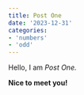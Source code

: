 ```yaml
---
title: Post One
date: '2023-12-31'
categories:
- 'numbers'
- 'odd'
---
```


Hello, I am _Post One._

**Nice to meet you!**